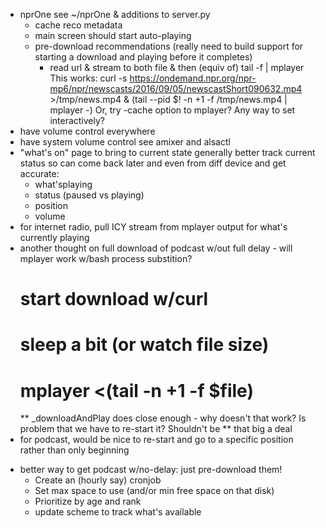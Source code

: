- nprOne
  see ~/nprOne & additions to server.py
  - cache reco metadata
  - main screen should start auto-playing
  - pre-download recommendations (really need to build support for starting a download and playing before it completes)
    - read url & stream to both file & then (equiv of) tail -f  | mplayer
      This works:
        curl -s https://ondemand.npr.org/npr-mp6/npr/newscasts/2016/09/05/newscastShort090632.mp4 >/tmp/news.mp4 &
          (tail --pid $! -n +1 -f /tmp/news.mp4 | mplayer -)
      Or, try -cache option to mplayer? Any way to set interactively?
- have volume control everywhere
- have system volume control
  see amixer and alsactl
- "what's on" page to bring to current state
  generally better track current status so can come back later and even from diff device and get accurate:
  - what'splaying
  - status (paused vs playing)
  - position
  - volume
- for internet radio, pull ICY stream from mplayer output for what's currently playing
- another thought on full download of podcast w/out full delay - will mplayer work w/bash process substition?
  # start download w/curl
  # sleep a bit (or watch file size)
  # mplayer <(tail -n +1 -f $file)
  ** _downloadAndPlay does close enough - why doesn't that work? Is problem that we have to re-start it? Shouldn't be
  ** that big a deal
- for podcast, would be nice to re-start and go to a specific position rather than only beginning
* better way to get podcast w/no-delay: just pre-download them!
  + Create an (hourly say) cronjob
  - Set max space to use (and/or min free space on that disk)
  - Prioritize by age and rank
  + update scheme to track what's available
